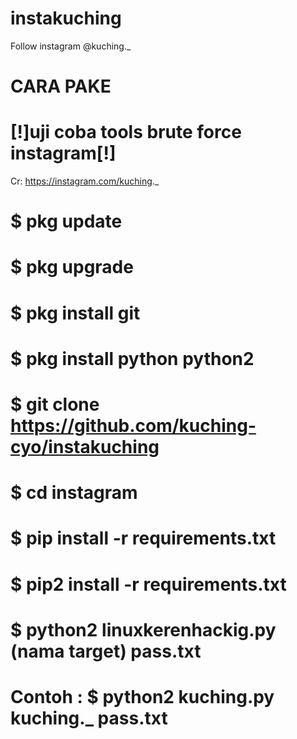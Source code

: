 # instakuching
Follow instagram @kuching._


# CARA PAKE
# [!]uji coba tools brute force instagram[!]
Cr: https://instagram.com/kuching._


# $ pkg update
# $ pkg upgrade
# $ pkg install git
# $ pkg install python python2
# $ git clone https://github.com/kuching-cyo/instakuching
# $ cd instagram
# $ pip install -r requirements.txt
# $ pip2 install -r requirements.txt
# $ python2 linuxkerenhackig.py (nama target) pass.txt

# Contoh : $ python2 kuching.py kuching._ pass.txt
